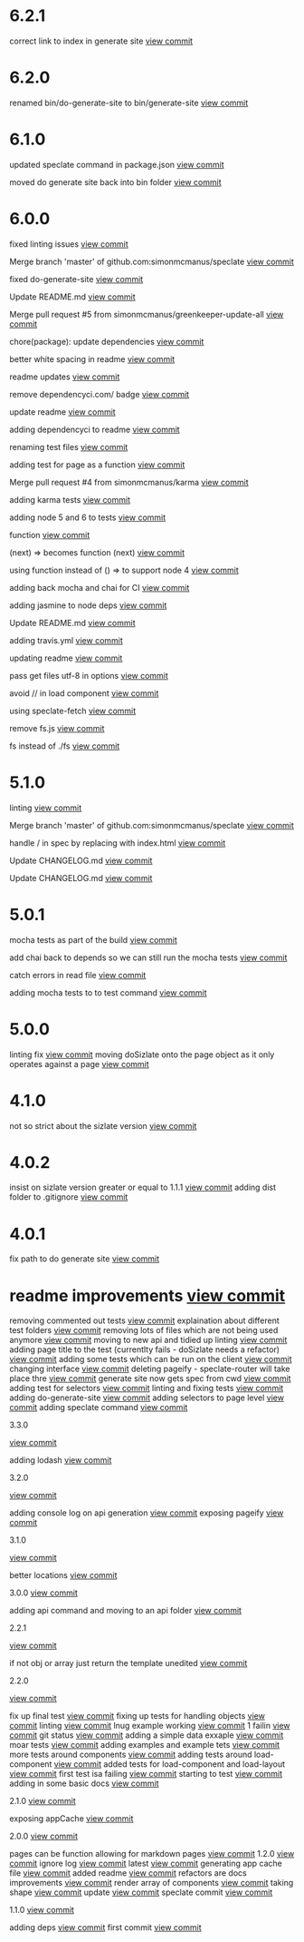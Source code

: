 

# 6.2.1

correct link to index in generate site [view commit](http://github.com/$3/$4/commit/70d736980f054971d28437142dab0f1775d09a1e) 

 

# 6.2.0

renamed bin/do-generate-site to bin/generate-site [view commit](http://github.com/$3/$4/commit/6f3c337a234b1373849cc8e8b37106f5f7d99bac) 

 

# 6.1.0

updated speclate command in package.json [view commit](http://github.com/$3/$4/commit/56a15cbb8fcdc12cbd66435bed1a645b726354d9) 

moved do generate site back into bin folder [view commit](http://github.com/$3/$4/commit/94592b93c8a6b4ed9f18360e8238327d204b6d3c) 

 

# 6.0.0

fixed linting issues [view commit](http://github.com/$3/$4/commit/88742ef3f23bd71567190357b7de40e1d978b46a) 

Merge branch 'master' of github.com:simonmcmanus/speclate [view commit](http://github.com/$3/$4/commit/4a4204fd6b44020a382a6bf018eef0b50b896c4e) 

fixed do-generate-site [view commit](http://github.com/$3/$4/commit/0f27863bdd142c4808d29cf7427cbd13f0834856) 

Update README.md [view commit](http://github.com/$3/$4/commit/32569b959611fbaa0d870361bc80599c6a8075d1) 

Merge pull request #5 from simonmcmanus/greenkeeper-update-all [view commit](http://github.com/$3/$4/commit/b49628ba9ee1cb2c3526a328ee5299b008009b93) 

chore(package): update dependencies [view commit](http://github.com/$3/$4/commit/2e61fe3916dfb4d98f28f83ce198da926a59e735) 

better white spacing in readme [view commit](http://github.com/$3/$4/commit/cf611788c4891c8b151a5f0b12edd9860c6c189b) 

readme updates [view commit](http://github.com/$3/$4/commit/8830882b32ab8ef1a1f2cbb1c7ed705ba32ce6f1) 

remove dependencyci.com/ badge [view commit](http://github.com/$3/$4/commit/ba3e8853200437cf39ff3b15766412ff9ef84d96) 

update readme [view commit](http://github.com/$3/$4/commit/1fd282c26414b1527b6cbf33d6827c0966d48121) 

adding dependencyci to readme [view commit](http://github.com/$3/$4/commit/6601ef9fecc176ef96433c2a51ec2f0b2132514f) 

renaming test files [view commit](http://github.com/$3/$4/commit/27a5fc495b29375b9e5a0a998a3007aa031c3c92) 

adding test for page as a function [view commit](http://github.com/$3/$4/commit/7024bb161bc39706c51051595209ce05e83fce0d) 

Merge pull request #4 from simonmcmanus/karma [view commit](http://github.com/$3/$4/commit/02f50031f11a27ed14dc516935501fba8054c2a1) 

adding karma tests [view commit](http://github.com/$3/$4/commit/294c4e162d35c60b3bd2cb34d3c823f453bd0ad0) 

adding node 5 and 6 to tests [view commit](http://github.com/$3/$4/commit/06229cf5288990aa345d09623c602844df4800df) 

function [view commit](http://github.com/$3/$4/commit/9b10a3fa5e7dfd5a18fb50b34f57a33fb6cae312) 

(next) => becomes function (next) [view commit](http://github.com/$3/$4/commit/5fdd01952907e3afffa4f9df24af6d054b153853) 

using function instead of () => to support node 4 [view commit](http://github.com/$3/$4/commit/b33599a6a68f2072e778ebf4c0e9fee4e33c7b18) 

adding back mocha and chai for CI [view commit](http://github.com/$3/$4/commit/bed2ad3751705077e7af669c57c32e74241d600e) 

adding jasmine to node deps [view commit](http://github.com/$3/$4/commit/669acc8e04dfaabacf267c89f885060dc212904f) 

Update README.md [view commit](http://github.com/$3/$4/commit/0499f7d6b73e5229b5fb417f234598a295365857) 

adding travis.yml [view commit](http://github.com/$3/$4/commit/0bb7d0cc998595556446612f9585c5de512a8669) 

updating readme [view commit](http://github.com/$3/$4/commit/469ef5b08d2ed41f83817970ce8e967507425705) 

pass get files utf-8 in options [view commit](http://github.com/$3/$4/commit/baafeeda47589042ac2538b7bae1e4df0a5fdfac) 

avoid // in load component [view commit](http://github.com/$3/$4/commit/abc3154aaf1c4dfa9c6bdda1d87ef7567ebccb43) 

using speclate-fetch [view commit](http://github.com/$3/$4/commit/02212bda5d504b43318a01fad7ccdae3f0c7aa12) 

remove fs.js [view commit](http://github.com/$3/$4/commit/7826c7caa878617396341e757cdb285f4f137d88) 

fs instead of ./fs [view commit](http://github.com/$3/$4/commit/4436ba63a6ec4352bd6409a5c4557c134278bf16) 

 

# 5.1.0

linting [view commit](http://github.com/$3/$4/commit/2e1e89851714e3ae9eca34ae7913740ce3a00530) 

Merge branch 'master' of github.com:simonmcmanus/speclate [view commit](http://github.com/$3/$4/commit/e7160dfb344ac4b7101ab2c6efb4a163161d8297) 

handle / in spec by replacing with index.html [view commit](http://github.com/$3/$4/commit/1ea42417889fea369b8aef3c7a7bc224b38ab937) 

Update CHANGELOG.md [view commit](http://github.com/$3/$4/commit/36116580f179c2152421844f902d82cca864430f) 

Update CHANGELOG.md [view commit](http://github.com/$3/$4/commit/b14cc772f98a2a9da267a8273eebc1d2ed41b2f3) 

 

# 5.0.1

mocha tests as part of the build [view commit](http://github.com/$3/$4/commit/7bc236f59518e918d32becd6df52c4e8ea6428ae) 

add chai back to depends so we can still run the mocha tests [view commit](http://github.com/$3/$4/commit/99bae69ad1158bcc9168811b59ed4d08c22981b4) 

catch errors in read file [view commit](http://github.com/$3/$4/commit/127238a903b4d4ae145ad5265870f56db42de13b) 

adding mocha tests to to test command [view commit](http://github.com/$3/$4/commit/ab77e4beea097f98679c1c6f722dbd0dde7ddc61) 

 

# 5.0.0

linting fix [view commit](http://github.com/$3/$4/commit/0c97de48fc917ede792e16ecd642665fe326e2b1)
moving doSizlate onto the page object as it only operates against a page [view commit](http://github.com/$3/$4/commit/e80003c38f03b1c273f827be01c125572687b343)


 # 4.1.0 
 
 not so strict about the sizlate version [view commit](http://github.com/$3/$4/commit/427d53d2c77549a46b7bbfcd4804c4aa50da2e8b) 
 
 
 # 4.0.2 
 
 insist on sizlate version greater or equal to 1.1.1 [view commit](http://github.com/$3/$4/commit/7f00cac51347712c1c52fdc32253bce24b43b5ef) 
 adding dist folder to .gitignore [view commit](http://github.com/$3/$4/commit/ac0effecfb6ae85b76612305e7c3c5947cd123ec) 
 
 # 4.0.1 
 fix path to do generate site [view commit](http://github.com/$3/$4/commit/49be6c487cefaf5cb4acf1eab35b24900a723bab) 
 # readme improvements [view commit](http://github.com/$3/$4/commit/dd3c4cc070b4f700fff818b2c282e6f8fa9331a1) 
 removing commented out tests [view commit](http://github.com/$3/$4/commit/3f1e474154e25263ab6753ba5793641853e81d31) explaination about different test folders [view commit](http://github.com/$3/$4/commit/cb4b635ae23e4d8942f0762325db4641b716184f) 
 removing lots of files which are not being used anymore [view commit](http://github.com/$3/$4/commit/06b7a3ddadc557d7bf36a66c6f9f269966d41e58) 
 moving to new api and tidied up linting [view commit](http://github.com/$3/$4/commit/396eeeb6050a8e61a5c4aa7bf20a783f8fe45c7d) 
 adding page title to the test (currentlty fails - doSizlate needs a refactor) [view commit](http://github.com/$3/$4/commit/7164107df2cc4ad43ee5c212a053a05fcd8a8bd7) 
 adding some tests which can be run on the client [view commit](http://github.com/$3/$4/commit/7d36d3ef2dd56aac2f8e4a0ce3cf122c0836b634) 
 changing interface [view commit](http://github.com/$3/$4/commit/10cb0ca0c80731d4094d403e3eadb768f931096f) 
 deleting pageify - speclate-router will take place thre [view commit](http://github.com/$3/$4/commit/86154e2c5a697bba3fcace2d4e82ff851b524ce7) 
 generate site now gets spec from cwd [view commit](http://github.com/$3/$4/commit/1eaabfa9a4fc3e93ea4dd3ce6fc3a674b47e0617) adding test for selectors [view commit](http://github.com/$3/$4/commit/6c7570028dc0ed456d59a5c79f743e24d46269f9) 
 linting and fixing tests [view commit](http://github.com/$3/$4/commit/96c46770a499392edfa1f0fb08e1a55c922414ab) 
 adding do-generate-site [view commit](http://github.com/$3/$4/commit/907e86e425f8cc0a69a6e483693ec4b543fad4f0) 
 adding selectors to page level [view commit](http://github.com/$3/$4/commit/a69cacf2cbc6f627f4abb24c174dc1c2b381a568) adding speclate command [view commit](http://github.com/$3/$4/commit/abe5fc8a6aa754b85a4d672181d776ea28f13dc1) 
 
 3.3.0 
 
 [view commit](http://github.com/$3/$4/commit/7abbdc59374da75967655d7a938469796758007a) 
 
 adding lodash [view commit](http://github.com/$3/$4/commit/a583f0eb2d15ed2d9226d46aa802730a9de08781) 
 
 3.2.0 
 
 [view commit](http://github.com/$3/$4/commit/9352483bf19214780d7341ea8089ceb83faed2d0) 
 
 adding console log on api generation [view commit](http://github.com/$3/$4/commit/0f5a68d7941bf903ed50e297f398ef92b60a2238)
 exposing pageify [view commit](http://github.com/$3/$4/commit/f1a841316a87519bbbef2872056a1a403aae5d8c) 
 
 3.1.0 
 
 [view commit](http://github.com/$3/$4/commit/43928455ef2e920dbfa86f7a042cee9a7ec23fe0) 
 
 better locations [view commit](http://github.com/$3/$4/commit/8fdefc0cfb71900eb5bbec17c3481bd81db73319) 
 
 3.0.0 [view commit](http://github.com/$3/$4/commit/fcde8eb6817c354812971649b3c68f9cf553dd45) 
 
 adding api command and moving to an api folder [view commit](http://github.com/$3/$4/commit/9a89db3a501e99698a79b889c7023688cb93d887) 
 
 2.2.1 
 
 [view commit](http://github.com/$3/$4/commit/ff3d0feb5c66eace5dc037b50d4d9205b58bad87)
 
 if not obj or array just return the template unedited [view commit](http://github.com/$3/$4/commit/22876497b762a72c34da3e762cc137463a10f80c) 
 
 2.2.0 
 
 [view commit](http://github.com/$3/$4/commit/62de706157864f260224260d97bb4e0305ec7cf4) 
 
 fix up final test [view commit](http://github.com/$3/$4/commit/e7824d28bcc4a025bceb5eae873f61698a6a0da4) 
 fixing up tests for handling objects [view commit](http://github.com/$3/$4/commit/814d0b17aaf8d4c881995a6fb69f48e70d056b7f) linting [view commit](http://github.com/$3/$4/commit/ea49b7b04209089328ef2d7bd5b093f5008da9c2) 
 lnug example working [view commit](http://github.com/$3/$4/commit/430262dbb68f99afd0f355d6b77536bceeb7b6a1) 
 1 failin [view commit](http://github.com/$3/$4/commit/b3623af97c0a37c50676ba78587d8927c2a697ad) git status [view commit](http://github.com/$3/$4/commit/9f12d70598c3c211b9417aecad8e64adb0c069ae) 
 adding a simple data exxaple [view commit](http://github.com/$3/$4/commit/21ab93249c7ffcf26b7826c106992a9fd8878e31) 
 moar tests [view commit](http://github.com/$3/$4/commit/8a80f5569d11378890922c7b91cac35fb24a3763) 
 adding examples and example tets [view commit](http://github.com/$3/$4/commit/c94b160c91bdae862fa56e27120d3fc2a88c1f76) 
 more tests around components [view commit](http://github.com/$3/$4/commit/78274f5f5477f1c69a5f3ba4ed0845b4817d9dff) 
 adding tests around load-component [view commit](http://github.com/$3/$4/commit/3e7ead2c7a4434964ed91f0d7a06de71c44dd077) added tests for load-component and load-layout [view commit](http://github.com/$3/$4/commit/d7b81ea0d6f9b011bfb9133269c30b9d75aaec2f) 
 first test isa failing [view commit](http://github.com/$3/$4/commit/f8a3b5171f241ba0aae616451fee0ebdd7786f59) 
 starting to test [view commit](http://github.com/$3/$4/commit/e42645f022d0a0d3c82c578a1f0cf7867abc4ee7) 
 adding in some basic docs [view commit](http://github.com/$3/$4/commit/1f342964a08432d3b35dd89530ca538bd2bb00f2) 
 
 2.1.0 [view commit](http://github.com/$3/$4/commit/d31e635d3a1dab4a90bc11fc7578daa14f730fa3) 
 
 exposing appCache [view commit](http://github.com/$3/$4/commit/9aa935adc1a49c2059201b137d799b8945993f7c) 
 
 2.0.0 [view commit](http://github.com/$3/$4/commit/d9958e21400c513293b063352ecdba12199515c5) 
 
 pages can be function allowing for markdown pages [view commit](http://github.com/$3/$4/commit/8d5a183eff9a801213d24ccaa1496b41da8d08c6) 
 1.2.0 [view commit](http://github.com/$3/$4/commit/9d134b4d27abb831725f8db14932aa6ddb2095d0) 
 ignore log [view commit](http://github.com/$3/$4/commit/1bb2bb2a3b319c13bdfb11a248d54bdd5839da1c) 
 latest [view commit](http://github.com/$3/$4/commit/da78a35a2d58e7938f89f3e4fe8e61fefa308685) 
 generating app cache file [view commit](http://github.com/$3/$4/commit/802b15e9748082e3e017d6286a650534074d620f) 
 added readme [view commit](http://github.com/$3/$4/commit/d52d2b2a804fdfa9bfdf273b3defc9e2a87bd4eb) 
 refactors are docs improvements [view commit](http://github.com/$3/$4/commit/3b4595a864f0a5584ad1666cbf115d1fe7c1da54) render array of components [view commit](http://github.com/$3/$4/commit/a9cd39d5cc8e85415f3dcaa7c786c86dd417391d) 
 taking shape [view commit](http://github.com/$3/$4/commit/9ff315dd107702502f3a75e946c530aed2bb3a39) 
 update [view commit](http://github.com/$3/$4/commit/a58c40ee60d36ea8416d8a8c8a7a2ae82b4872ad) 
 speclate commit [view commit](http://github.com/$3/$4/commit/108be9d84de5a56a5023394eabfc5c23417b2730) 
 
 1.1.0 [view commit](http://github.com/$3/$4/commit/443be4f70766962e3043a41461e057c537feed4c)
 
 adding deps [view commit](http://github.com/$3/$4/commit/21bea07fc03e3ada58dfb7ea0931823a752b71a9) 
 first commit [view commit](http://github.com/$3/$4/commit/58984b0d99ede0000fa3acd896afe124181b2089)
